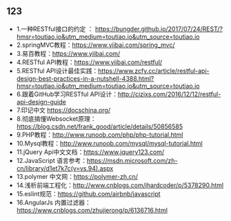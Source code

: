 123
------------
* 1.一种RESTful接口的约定 ： https://bungder.github.io/2017/07/24/REST/?hmsr=toutiao.io&utm_medium=toutiao.io&utm_source=toutiao.io
* 2.springMVC教程：https://www.yiibai.com/spring_mvc/
* 3.易百教程：https://www.yiibai.com/
* 4.RESTful API教程：https://www.yiibai.com/restful/
* 5.RESTful API设计最佳实践：https://www.zcfy.cc/article/restful-api-design-best-practices-in-a-nutshell-4388.html?hmsr=toutiao.io&utm_medium=toutiao.io&utm_source=toutiao.io
* 6.跟着GitHub学习RESTful API设计：http://cizixs.com/2016/12/12/restful-api-design-guide
* 7.印记中文 https://docschina.org/
* 8.彻底搞懂Websocket原理：https://blog.csdn.net/frank_good/article/details/50856585
* 9.PHP教程：http://www.runoob.com/php/php-tutorial.html
* 10.Mysql教程：http://www.runoob.com/mysql/mysql-tutorial.html
* 11.jQuery Api中文文档：https://www.jquery123.com/
* 12.JavaScript 语言参考：https://msdn.microsoft.com/zh-cn/library/d1et7k7c(v=vs.94).aspx
* 13.polymer 中文网：https://polymer-zh.cn/
* 14.浅析前端工程化：http://www.cnblogs.com/ihardcoder/p/5378290.html
* 15.eslint规范：https://github.com/airbnb/javascript
* 16.AngularJs 内置过滤器：https://www.cnblogs.com/zhujierong/p/6136716.html
